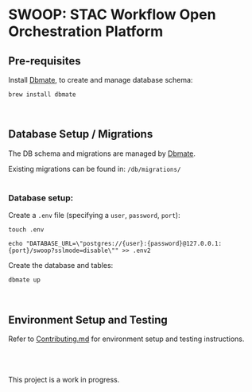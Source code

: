 # SWOOP: STAC Workflow Open Orchestration Platform

## Pre-requisites<br>

Install [Dbmate](https://github.com/amacneil/dbmate), to create and manage database schema:
```
brew install dbmate
```
<br>

## Database Setup / Migrations

The DB schema and migrations are managed by [Dbmate](https://github.com/amacneil/dbmate#commands).

Existing migrations can be found in: `/db/migrations/`
<br><br>
### Database setup:

Create a `.env` file (specifying a `user`, `password`, `port`):
```
touch .env

echo "DATABASE_URL=\"postgres://{user}:{password}@127.0.0.1:{port}/swoop?sslmode=disable\"" >> .env2
```

Create the database and tables:
```
dbmate up
```
<br>

## Environment Setup and Testing

Refer to [Contributing.md](./CONTRIBUTING.md) for environment setup and testing instructions.

<br><br><br>
This project is a work in progress.
